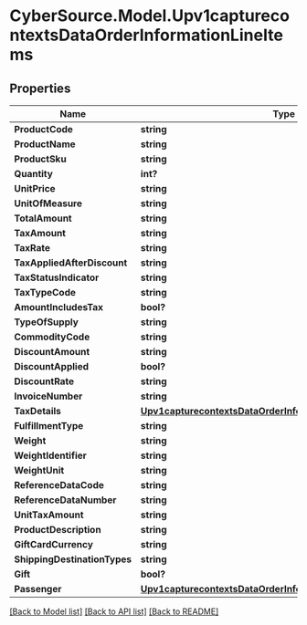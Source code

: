 # CyberSource.Model.Upv1capturecontextsDataOrderInformationLineItems
## Properties

Name | Type | Description | Notes
------------ | ------------- | ------------- | -------------
**ProductCode** | **string** |  | [optional] 
**ProductName** | **string** |  | [optional] 
**ProductSku** | **string** |  | [optional] 
**Quantity** | **int?** |  | [optional] 
**UnitPrice** | **string** |  | [optional] 
**UnitOfMeasure** | **string** |  | [optional] 
**TotalAmount** | **string** |  | [optional] 
**TaxAmount** | **string** |  | [optional] 
**TaxRate** | **string** |  | [optional] 
**TaxAppliedAfterDiscount** | **string** |  | [optional] 
**TaxStatusIndicator** | **string** |  | [optional] 
**TaxTypeCode** | **string** |  | [optional] 
**AmountIncludesTax** | **bool?** |  | [optional] 
**TypeOfSupply** | **string** |  | [optional] 
**CommodityCode** | **string** |  | [optional] 
**DiscountAmount** | **string** |  | [optional] 
**DiscountApplied** | **bool?** |  | [optional] 
**DiscountRate** | **string** |  | [optional] 
**InvoiceNumber** | **string** |  | [optional] 
**TaxDetails** | [**Upv1capturecontextsDataOrderInformationLineItemsTaxDetails**](Upv1capturecontextsDataOrderInformationLineItemsTaxDetails.md) |  | [optional] 
**FulfillmentType** | **string** |  | [optional] 
**Weight** | **string** |  | [optional] 
**WeightIdentifier** | **string** |  | [optional] 
**WeightUnit** | **string** |  | [optional] 
**ReferenceDataCode** | **string** |  | [optional] 
**ReferenceDataNumber** | **string** |  | [optional] 
**UnitTaxAmount** | **string** |  | [optional] 
**ProductDescription** | **string** |  | [optional] 
**GiftCardCurrency** | **string** |  | [optional] 
**ShippingDestinationTypes** | **string** |  | [optional] 
**Gift** | **bool?** |  | [optional] 
**Passenger** | [**Upv1capturecontextsDataOrderInformationLineItemsPassenger**](Upv1capturecontextsDataOrderInformationLineItemsPassenger.md) |  | [optional] 

[[Back to Model list]](../README.md#documentation-for-models) [[Back to API list]](../README.md#documentation-for-api-endpoints) [[Back to README]](../README.md)

